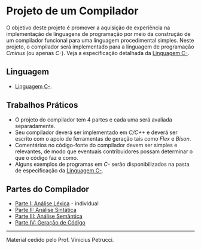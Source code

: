 # Projeto de um Compilador

O objetivo deste projeto é promover a aquisição de experiência na implementação de linguagens de programação por meio da construção de um compilador funcional para uma linguagem procedimental simples. Neste projeto, o compilador será implementado para a linguagem de programação _Cminus_ (ou apenas _C-_). Veja a especificação detalhada da [Linguagem C-](../language/README.md). 

## Linguagem 

+ [Linguagem C-](../language/README.md). 

## Trabalhos Práticos

+ O projeto do compilador tem 4 partes e cada uma será avaliada separadamente.  
+ Seu compilador deverá ser implementado em _C/C++_ e deverá ser escrito com o apoio de ferramentas de geração tais como _Flex_ e _Bison_. 
+ Comentários no código-fonte do compilador devem ser simples e relevantes, de modo que eventuais contribuidores possam determinar o que o código faz e como.
+ Alguns exemplos de programas em _C-_ serão disponibilizados na pasta de especificação da [Linguagem C-](../language/README.md).

## Partes do Compilador
+ [Parte I: Análise Léxica](./lexicalanalyser/README.md) - individual
+ [Parte II: Análise Sintática](./syntaxanalyser/README.md)
+ [Parte III: Análise Semântica](./semanticanalyser/README.md)
+ [Parte IV: Geração de Código](./codegenerator/README.md)


-----
Material cedido pelo Prof. Vinicius Petrucci.
